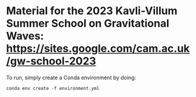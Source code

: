 # Material for the 2023 Kavli-Villum Summer School on Gravitational Waves: https://sites.google.com/cam.ac.uk/gw-school-2023

To run, simply create a Conda environment by doing:

```
conda env create -f environment.yml
```
